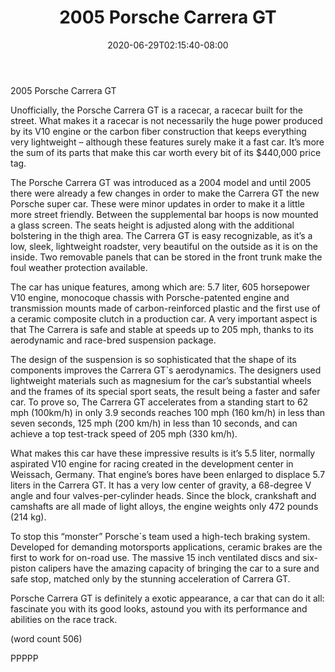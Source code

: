 ﻿---
title: "2005 Porsche Carrera GT"
date: 2020-06-29T02:15:40-08:00
description: "Porsche Tips for Web Success"
featured_image: "/images/Porsche.jpg"
tags: ["Porsche"]
---

2005 Porsche Carrera GT


Unofficially, the Porsche Carrera GT is a racecar, a racecar
built for the street. What makes it a racecar is not 
necessarily the huge power produced by its V10 engine 
or the carbon fiber construction that keeps everything very 
lightweight – although these features surely make it a fast 
car. It’s more the sum of its parts that make this car worth 
every bit of its $440,000 price tag.

The Porsche Carrera GT was introduced as a 2004 model 
and until 2005 there were already a few changes in order 
to make the Carrera GT the new Porsche super car. These were 
minor updates in order to make it a little more street friendly. 
Between the supplemental bar hoops is now mounted a glass 
screen. The seats height is adjusted along with the additional 
bolstering in the thigh area. The Carrera GT is easy recognizable, 
as it’s a low, sleek, lightweight roadster, very beautiful on the
outside as it is on the inside. Two removable panels that can
be stored in the front trunk make the foul weather protection 
available.

The car has unique features, among which are: 5.7 liter, 605 
horsepower V10 engine, monocoque chassis with 
Porsche-patented engine and transmission mounts made of 
carbon-reinforced plastic and the first use of a ceramic 
composite clutch in a production car. A very important aspect 
is that The Carrera is safe and stable at speeds up to 205 mph, 
thanks to its aerodynamic and race-bred suspension package. 

The design of the suspension is so sophisticated that the 
shape of its components improves the Carrera GT`s aerodynamics.
The designers used lightweight materials such as magnesium 
for the car’s substantial wheels and the frames of its special sport 
seats, the result being a faster and safer car. To prove so, The 
Carrera GT accelerates from a standing start to 62 mph (100km/h) 
in only 3.9 seconds reaches 100 mph (160 km/h) in less than seven 
seconds, 125 mph (200 km/h) in less than 10 seconds, and can 
achieve a top test-track speed of 205 mph (330 km/h).

What makes this car have these impressive results is it’s 5.5 
liter, normally aspirated V10 engine for racing created in the 
development center in Weissach, Germany. That engine’s bores 
have been enlarged to displace 5.7 liters in the Carrera GT. It has 
a very low center of gravity, a 68-degree V angle and four 
valves-per-cylinder heads. Since the block, crankshaft and 
camshafts are all made of light alloys, the engine weights 
only 472 pounds (214 kg).

To stop this “monster” Porsche`s team used a high-tech 
braking system. Developed for demanding motorsports 
applications, ceramic brakes are the first to work for on-road use.
The massive 15 inch ventilated discs and six-piston calipers have
the amazing capacity of bringing the car to a sure and safe stop,
matched only by the stunning acceleration of Carrera GT.

Porsche Carrera GT is definitely a exotic appearance, a 
car that can do it all: fascinate you with its good looks,   astound
 you with its performance and abilities on the race track. 

(word count 506)

PPPPP

